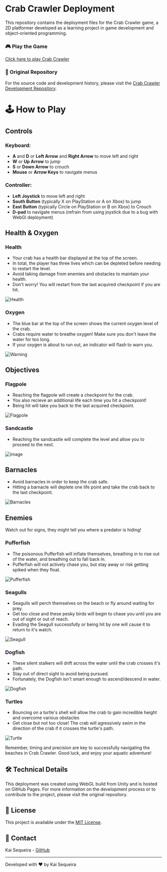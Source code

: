 # Crab Crawler Deployment

This repository contains the deployment files for the Crab Crawler game, a 2D platformer developed as a learning project in game development and object-oriented programming.

### 🎮 Play the Game

[Click here to play Crab Crawler](https://kaisequeira.github.io/Crabcrawler-Deployment/)

### 📁 Original Repository

For the source code and development history, please visit the [Crab Crawler Development Repository](https://github.com/kaisequeira/CrabCrawler).

# 🕹️ How to Play

## Controls

### Keyboard:
- **A** and **D** or **Left Arrow** and **Right Arrow** to move left and right
- **W** or **Up Arrow** to jump
- **S** or **Down Arrow** to crouch
- **Mouse** or **Arrow Keys** to navigate menus 

### Controller:
- **Left Joystick** to move left and right
- **South Button** (typically X on PlayStation or A on Xbox) to jump
- **East Button** (typically Circle on PlayStation or B on Xbox) to Crouch
- **D-pad** to navigate menus (refrain from using joystick due to a bug with WebGl deployment)

## Health & Oxygen

### Health

- Your crab has a health bar displayed at the top of the screen.
- In total, the player has three lives which can be depleted before needing to restart the level.
- Avoid taking damage from enemies and obstacles to maintain your health.
- Don't worry! You will restart from the last acquired checkpoint if you are hit. 

![Health](https://github.com/user-attachments/assets/3d0d5e71-7b42-41f2-9223-c9f10dc8e631)

### Oxygen

- The blue bar at the top of the screen shows the current oxygen level of the crab.
- Crabs require water to breathe oxygen! Make sure you don't leave the water for too long.
- If your oxygen is about to run out, an indicator will flash to warn you.

![Warning](https://github.com/user-attachments/assets/29e2e131-f62d-4dd4-8ee3-e955443c8e3f)

## Objectives

### Flagpole
- Reaching the flagpole will create a checkpoint for the crab.
- You also recieve an additional life each time you hit a checkpoint!
- Being hit will take you back to the last acquired checkpoint.

![Flagpole](https://github.com/user-attachments/assets/8a6b95de-6b08-4f9b-aab1-68d232fa7992)

### Sandcastle
- Reaching the sandcastle will complete the level and allow you to proceed to the next.

![image](https://github.com/user-attachments/assets/e5265906-7d9f-4a71-9d9d-acafdada440a)

## Barnacles
- Avoid barnacles in order to keep the crab safe.
- Hitting a barnacle will deplete one life point and take the crab back to the last checkpoint.

![Barnacles](https://github.com/user-attachments/assets/70c14c80-888e-43df-8760-4a59667034d8)

## Enemies
Watch out for signs, they might tell you where a predator is hiding!

### Pufferfish
- The poisonous Pufferfish will inflate themselves, breathing in to rise out of the water, and breathing out to fall back in.
- Pufferfish will not actively chase you, but stay away or risk getting spiked when they float.

![Pufferfish](https://github.com/user-attachments/assets/83e7f1cb-1224-4b8a-92ca-7d8f9276c666)

### Seagulls
- Seagulls will perch themselves on the beach or fly around waiting for prey.
- Get too close and these pesky birds will begin to chase you until you are out of sight or out of reach.
- Evading the Seagull successfully or being hit by one will cause it to return to it's watch.

![Seagull](https://github.com/user-attachments/assets/a6dfcfda-f685-4b16-98a6-41155dfdaa68)

### Dogfish
- These silent stalkers will drift across the water until the crab crosses it's path.
- Stay out of direct sight to avoid being pursued.
- Fortunately, the Dogfish isn't smart enough to ascend/descend in water.

![Dogfish](https://github.com/user-attachments/assets/26bb1e38-7ed7-4f53-b14f-c3a7d582a300)

### Turtles
- Bouncing on a turtle's shell will allow the crab to gain incredible height and overcome various obstacles
- Get close but not too close! The crab will agressively swim in the direction of the crab if it crosses the turtle's path.

![Turtle](https://github.com/user-attachments/assets/792f41cc-eef8-426b-81ac-85649d0be421)

Remember, timing and precision are key to successfully navigating the beaches in Crab Crawler. Good luck, and enjoy your aquatic adventure!

## 🛠️ Technical Details

This deployment was created using WebGL build from Unity and is hosted on GitHub Pages. For more information on the development process or to contribute to the project, please visit the original repository.

## 📝 License

This project is available under the [MIT License](LICENSE).

## 🤝 Contact

Kai Sequeira - [GitHub](https://github.com/kaisequeira)

---

Developed with ❤️ by Kai Sequeira
